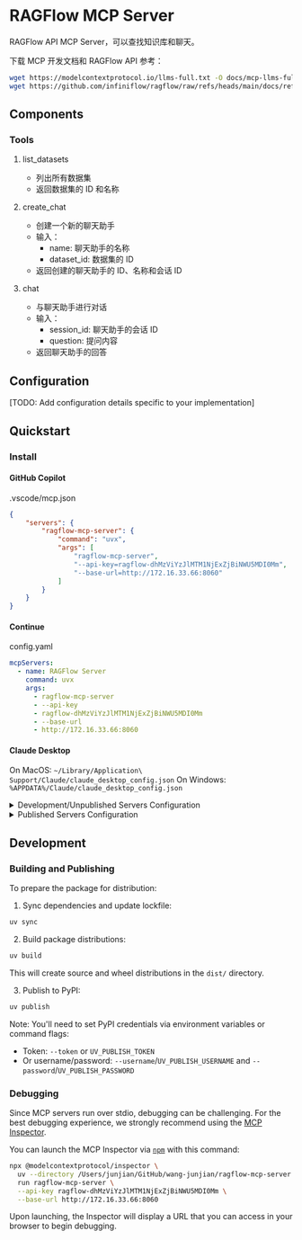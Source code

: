 # RAGFlow MCP Server

RAGFlow API MCP Server，可以查找知识库和聊天。

下载 MCP 开发文档和 RAGFlow API 参考：

```bash
wget https://modelcontextprotocol.io/llms-full.txt -O docs/mcp-llms-full.txt
wget https://github.com/infiniflow/ragflow/raw/refs/heads/main/docs/references/python_api_reference.md -O docs/ragflow-python_api_reference.md
```

## Components

### Tools
  
1. list_datasets
    - 列出所有数据集
    - 返回数据集的 ID 和名称

2. create_chat
    - 创建一个新的聊天助手
    - 输入：
      - name: 聊天助手的名称
      - dataset_id: 数据集的 ID
    - 返回创建的聊天助手的 ID、名称和会话 ID

3. chat
    - 与聊天助手进行对话
    - 输入：
      - session_id: 聊天助手的会话 ID
      - question: 提问内容
    - 返回聊天助手的回答

## Configuration

[TODO: Add configuration details specific to your implementation]

## Quickstart

### Install

#### GitHub Copilot

.vscode/mcp.json

```json
{
    "servers": {
        "ragflow-mcp-server": {
            "command": "uvx",
            "args": [
                "ragflow-mcp-server",
                "--api-key=ragflow-dhMzViYzJlMTM1NjExZjBiNWU5MDI0Mm",
                "--base-url=http://172.16.33.66:8060"
            ]
        }
    }
}
```

#### Continue

config.yaml

```yaml
mcpServers:
  - name: RAGFlow Server
    command: uvx
    args:
      - ragflow-mcp-server
      - --api-key
      - ragflow-dhMzViYzJlMTM1NjExZjBiNWU5MDI0Mm
      - --base-url
      - http://172.16.33.66:8060
```

#### Claude Desktop

On MacOS: `~/Library/Application\ Support/Claude/claude_desktop_config.json`
On Windows: `%APPDATA%/Claude/claude_desktop_config.json`

<details>
  <summary>Development/Unpublished Servers Configuration</summary>
  ```
  "mcpServers": {
    "ragflow-mcp-server": {
      "command": "uv",
      "args": [
        "--directory",
        "/Users/junjian/GitHub/wang-junjian/ragflow-mcp-server",
        "run",
        "ragflow-mcp-server"
      ]
    }
  }
  ```
</details>

<details>
  <summary>Published Servers Configuration</summary>
  ```
  "mcpServers": {
    "ragflow-mcp-server": {
      "command": "uvx",
      "args": [
        "ragflow-mcp-server"
      ]
    }
  }
  ```
</details>

## Development

### Building and Publishing

To prepare the package for distribution:

1. Sync dependencies and update lockfile:
```bash
uv sync
```

2. Build package distributions:
```bash
uv build
```

This will create source and wheel distributions in the `dist/` directory.

3. Publish to PyPI:
```bash
uv publish
```

Note: You'll need to set PyPI credentials via environment variables or command flags:
- Token: `--token` or `UV_PUBLISH_TOKEN`
- Or username/password: `--username`/`UV_PUBLISH_USERNAME` and `--password`/`UV_PUBLISH_PASSWORD`

### Debugging

Since MCP servers run over stdio, debugging can be challenging. For the best debugging
experience, we strongly recommend using the [MCP Inspector](https://github.com/modelcontextprotocol/inspector).


You can launch the MCP Inspector via [`npm`](https://docs.npmjs.com/downloading-and-installing-node-js-and-npm) with this command:

```bash
npx @modelcontextprotocol/inspector \
  uv --directory /Users/junjian/GitHub/wang-junjian/ragflow-mcp-server \
  run ragflow-mcp-server \
  --api-key ragflow-dhMzViYzJlMTM1NjExZjBiNWU5MDI0Mm \
  --base-url http://172.16.33.66:8060
```

Upon launching, the Inspector will display a URL that you can access in your browser to begin debugging.
